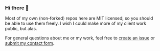 ### Hi there 👋

Most of my own (non-forked) repos here are MIT licensed, so you should be able to use them freely. I wish I could make more of my client work public, but alas. 

For general questions about me or my work, feel free to [create an issue](https://github.com/kswedberg/kswedberg/issues/new) or [submit my contact form](https://karlswedberg.com/contact).
<!--
**kswedberg/kswedberg** is a ✨ _special_ ✨ repository because its `README.md` (this file) appears on your GitHub profile.

Here are some ideas to get you started:

- 🔭 I’m currently working on ...
- 🌱 I’m currently learning ...
- 👯 I’m looking to collaborate on ...
- 🤔 I’m looking for help with ...
- 💬 Ask me about ...
- 📫 How to reach me: ...
- 😄 Pronouns: ...
- ⚡ Fun fact: ...
-->

